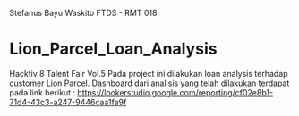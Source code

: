 Stefanus Bayu Waskito
FTDS - RMT 018

# Lion_Parcel_Loan_Analysis
Hacktiv 8 Talent Fair Vol.5
Pada project ini dilakukan loan analysis terhadap customer Lion Parcel. 
Dashboard dari analisis yang telah dilakukan terdapat pada link berikut : https://lookerstudio.google.com/reporting/cf02e8b1-71d4-43c3-a247-9446caa1fa9f


